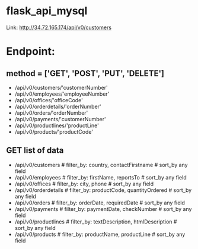 # flask_api_mysql

Link: http://34.72.165.174/api/v0/customers

# Endpoint: 

## method = ['GET', 'POST', 'PUT', 'DELETE']
- /api/v0/customers/'customerNumber'
- /api/v0/employees/'employeeNumber'
- /api/v0/offices/'officeCode'
- /api/v0/orderdetails/'orderNumber'
- /api/v0/orders/'orderNumber'
- /api/v0/payments/'customerNumber'
- /api/v0/productlines/'productLine'
- /api/v0/products/'productCode'

## GET list of data
- /api/v0/customers # filter_by: country, contactFirstname # sort_by any field
- /api/v0/employees # filter_by: firstName, reportsTo # sort_by any field
- /api/v0/offices # filter_by: city, phone # sort_by any field
- /api/v0/orderdetails # filter_by: productCode, quantityOrdered # sort_by any field
- /api/v0/orders # filter_by: orderDate, requiredDate # sort_by any field
- /api/v0/payments # filter_by: paymentDate, checkNumber # sort_by any field
- /api/v0/productlines # filter_by: textDescription, htmlDescription # sort_by any field
- /api/v0/products # filter_by: productName, productLine # sort_by any field
